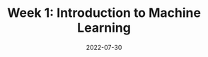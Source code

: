 ---
# Page title
title: "Week 1: Introduction to Machine Learning"

# Page summary for search engines.
summary: Notes on week 1

# Date page published
date: 2022-07-30

type: book

toc: true
# Position of this page in the menu. Remove this option to sort alphabetically.
---
